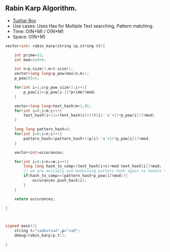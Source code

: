## Rabin Karp Algorithm.
* [Tushar Roy](https://youtu.be/H4VrKHVG5qI?si=hgcylhvnJ5si8FJo)
* Use cases: Uses Has for Multiple Text searching, Pattern matching.
* Time: O(N+M) / O(N*M)
* Space: O(N+M)
```cpp
vector<int> rabin_karp(string &p,string &t){

    int prime=31;
    int mod=1e9+9;

    int n=p.size(),m=t.size();
    vector<long long>p_pow(max(n,m));
    p_pow[0]=1;

    for(int i=1;i<p_pow.size();i++){
        p_pow[i]=(p_pow[i-1]*prime)%mod;
    }

    vector<long long>text_hash(m+1,0);
    for(int i=0;i<m;i++){
        text_hash[i+1]=(text_hash[i]+((t[i]-'a'+1)*p_pow[i]))%mod;
    }

    long long pattern_hash=0;
    for(int i=0;i<n;i++){
        pattern_hash=(pattern_hash+((p[i]-'a'+1)*p_pow[i]))%mod;
    }

    vector<int>occurances;

    for(int i=0;i+n<=m;i++){
        long long hash_to_comp=(text_hash[i+n]+mod-text_hash[i])%mod;
        // we are multiply and moduloing pattern hash again to handle the index alignment issue.
        if(hash_to_comp==(pattern_hash*p_pow[i]%mod)){
            occurances.push_back(i);
        }
    }

    return occurances;

}



signed main(){
    string t="sadbutsad",p="sad";
    debug(rabin_karp(p,t));
    
}
```
